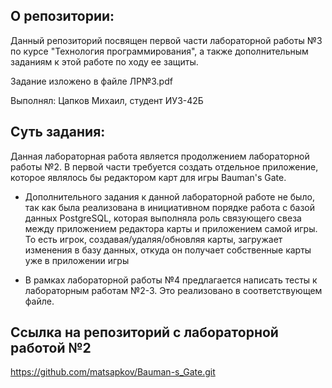 ## О репозитории:

Данный репозиторий посвящен первой части лабораторной работы №3 по курсе "Технология программирования", а также дополнительным заданиям к этой работе по ходу ее защиты.

Задание изложено в файле ЛР№3.pdf

Выполнял: Цапков Михаил, студент ИУ3-42Б

## Суть задания:

Данная лабораторная работа является продолжением лабораторной работы №2. В первой части требуется создать отдельное приложение, которое являлось бы редактором карт для игры Bauman's Gate.

- Дополнительного задания к данной лабораторной работе не было, так как была реализована в инициативном порядке работа с базой данных PostgreSQL, которая выполняла роль связующего свеза между приложением редактора карты и приложением самой игры. То есть игрок, создавая/удаляя/обновляя карты, загружает изменения в базу данных, откуда он получает собственные карты уже в приложении игры

- В рамках лабораторной работы №4 предлагается написать тесты к лабораторным работам №2-3. Это реализовано в соответствующем файле.


## Ссылка на репозиторий с лабораторной работой №2

https://github.com/matsapkov/Bauman-s_Gate.git
